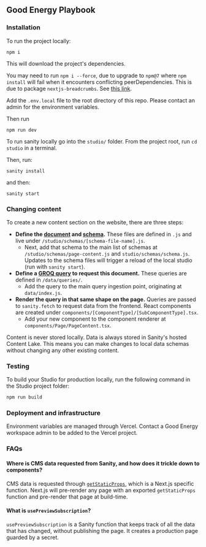 ## Good Energy Playbook

### Installation

To run the project locally:

```
npm i
```

This will download the project's dependencies.

You may need to run `npm i --force`, due to upgrade to `npm@7` where `npm install` will fail when it encounters conflicting peerDependencies. This is due to package `nextjs-breadcrumbs`. See [this link](https://stackoverflow.com/a/74418970).

Add the `.env.local` file to the root directory of this repo. Please contact an admin for the environment variables.

Then run

```
npm run dev
```

To run sanity locally go into the `studio/` folder. From the project root, run `cd studio` in a terminal.

Then, run:

```
sanity install
```

and then:

```
sanity start
```

### Changing content

To create a new content section on the website, there are three steps:

- **Define the [document](https://www.sanity.io/docs/document-type) and [schema](https://www.sanity.io/docs/schema-types).** These files are defined in `.js` and live under `/studio/schemas/[schema-file-name].js`.
  - Next, add that schema to the main list of schemas at `/studio/schemas/page-content.js` and `studio/schemas/schema.js`. Updates to the schema files will trigger a reload of the local studio (run with `sanity start`).
- **Define a [GROQ query](https://www.sanity.io/docs/how-queries-work) to request this document.** These queries are defined in `/data/queries/`.
  - Add the query to the main query ingestion point, originating at `data/index.js`.
- **Render the query in that same shape on the page.** Queries are passed to `sanity.fetch` to request data from the frontend. React components are created under `components/[ComponentType]/[SubComponentType].tsx`.
  - Add your new component to the component renderer at `components/Page/PageContent.tsx`.

Content is never stored locally. Data is always stored in Sanity's hosted Content Lake. This means you can make changes to local data schemas without changing any other existing content.

### Testing

To build your Studio for production locally, run the following command in the Studio project folder:

```sh
npm run build
```

### Deployment and infrastructure

Environment variables are managed through Vercel. Contact a Good Energy workspace admin to be added to the Vercel project.

### FAQs

#### Where is CMS data requested from Sanity, and how does it trickle down to components?

CMS data is requested through [`getStaticProps`](https://nextjs.org/docs/pages/building-your-application/data-fetching/get-static-props), which is a Next.js specific function. Next.js will pre-render any page with an exported `getStaticProps` function and pre-render that page at build-time.

#### What is `usePreviewSubscription`?

`usePreviewSubscription` is a Sanity function that keeps track of all the data that has changed, without publishing the page. It creates a production page guarded by a secret.
